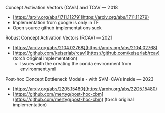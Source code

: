 Concept Activation Vectors (CAVs) and TCAV — 2018
- [https://arxiv.org/abs/1711.11279](https://arxiv.org/abs/1711.11279)
- Implementation from google is only in TF
- Open source github implementations suck

Robust Concept Activation Vectors (RCAV) — 2021
- [https://arxiv.org/abs/2104.02768](https://arxiv.org/abs/2104.02768)
- [https://github.com/keiserlab/rcav](https://github.com/keiserlab/rcav) (torch original implementation)
    - Issues with the creating the conda environment from environment.yml

Post-hoc Concept Bottleneck Models - with SVM-CAVs inside — 2023
- [https://arxiv.org/abs/2205.15480](https://arxiv.org/abs/2205.15480)
- [https://github.com/mertyg/post-hoc-cbm](https://github.com/mertyg/post-hoc-cbm) (torch original implementation)